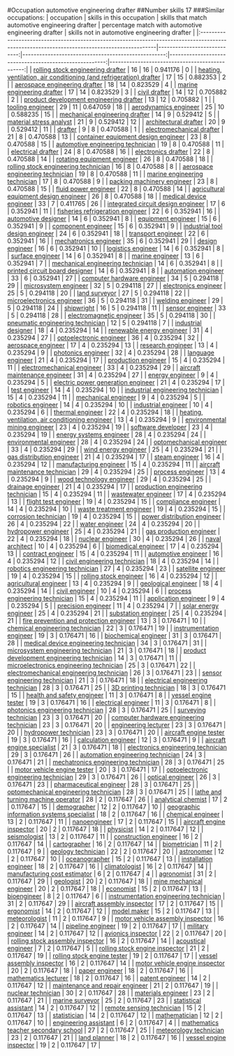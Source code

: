 #Occupation automotive engineering drafter
##Number skills 17
###Similar occupations:
| occupation                                                                                                                                  |   skills in this occupation |   skills that match automotive engineering drafter |   percentage match with automotive engineering drafter |   skills not in automotive engineering drafter |
|:--------------------------------------------------------------------------------------------------------------------------------------------|----------------------------:|---------------------------------------------------:|-------------------------------------------------------:|-----------------------------------------------:|
| [rolling stock engineering drafter](rolling_stock_engineering_drafter.md)                                                                   |                          16 |                                                 16 |                                               0.941176 |                                              0 |
| [heating, ventilation, air conditioning (and refrigeration) drafter](heating,_ventilation,_air_conditioning_(and_refrigeration)_drafter.md) |                          17 |                                                 15 |                                               0.882353 |                                              2 |
| [aerospace engineering drafter](aerospace_engineering_drafter.md)                                                                           |                          18 |                                                 14 |                                               0.823529 |                                              4 |
| [marine engineering drafter](marine_engineering_drafter.md)                                                                                 |                          17 |                                                 14 |                                               0.823529 |                                              3 |
| [civil drafter](civil_drafter.md)                                                                                                           |                          14 |                                                 12 |                                               0.705882 |                                              2 |
| [product development engineering drafter](product_development_engineering_drafter.md)                                                       |                          13 |                                                 12 |                                               0.705882 |                                              1 |
| [tooling engineer](tooling_engineer.md)                                                                                                     |                          29 |                                                 11 |                                               0.647059 |                                             18 |
| [aerodynamics engineer](aerodynamics_engineer.md)                                                                                           |                          25 |                                                 10 |                                               0.588235 |                                             15 |
| [mechanical engineering drafter](mechanical_engineering_drafter.md)                                                                         |                          14 |                                                  9 |                                               0.529412 |                                              5 |
| [material stress analyst](material_stress_analyst.md)                                                                                       |                          21 |                                                  9 |                                               0.529412 |                                             12 |
| [architectural drafter](architectural_drafter.md)                                                                                           |                          20 |                                                  9 |                                               0.529412 |                                             11 |
| [drafter](drafter.md)                                                                                                                       |                           9 |                                                  8 |                                               0.470588 |                                              1 |
| [electromechanical drafter](electromechanical_drafter.md)                                                                                   |                          21 |                                                  8 |                                               0.470588 |                                             13 |
| [container equipment design engineer](container_equipment_design_engineer.md)                                                               |                          23 |                                                  8 |                                               0.470588 |                                             15 |
| [automotive engineering technician](automotive_engineering_technician.md)                                                                   |                          19 |                                                  8 |                                               0.470588 |                                             11 |
| [electrical drafter](electrical_drafter.md)                                                                                                 |                          24 |                                                  8 |                                               0.470588 |                                             16 |
| [electronics drafter](electronics_drafter.md)                                                                                               |                          22 |                                                  8 |                                               0.470588 |                                             14 |
| [rotating equipment engineer](rotating_equipment_engineer.md)                                                                               |                          26 |                                                  8 |                                               0.470588 |                                             18 |
| [rolling stock engineering technician](rolling_stock_engineering_technician.md)                                                             |                          16 |                                                  8 |                                               0.470588 |                                              8 |
| [aerospace engineering technician](aerospace_engineering_technician.md)                                                                     |                          19 |                                                  8 |                                               0.470588 |                                             11 |
| [marine engineering technician](marine_engineering_technician.md)                                                                           |                          17 |                                                  8 |                                               0.470588 |                                              9 |
| [packing machinery engineer](packing_machinery_engineer.md)                                                                                 |                          23 |                                                  8 |                                               0.470588 |                                             15 |
| [fluid power engineer](fluid_power_engineer.md)                                                                                             |                          22 |                                                  8 |                                               0.470588 |                                             14 |
| [agricultural equipment design engineer](agricultural_equipment_design_engineer.md)                                                         |                          26 |                                                  8 |                                               0.470588 |                                             18 |
| [medical device engineer](medical_device_engineer.md)                                                                                       |                          33 |                                                  7 |                                               0.411765 |                                             26 |
| [integrated circuit design engineer](integrated_circuit_design_engineer.md)                                                                 |                          17 |                                                  6 |                                               0.352941 |                                             11 |
| [fisheries refrigeration engineer](fisheries_refrigeration_engineer.md)                                                                     |                          22 |                                                  6 |                                               0.352941 |                                             16 |
| [automotive designer](automotive_designer.md)                                                                                               |                          14 |                                                  6 |                                               0.352941 |                                              8 |
| [equipment engineer](equipment_engineer.md)                                                                                                 |                          15 |                                                  6 |                                               0.352941 |                                              9 |
| [component engineer](component_engineer.md)                                                                                                 |                          15 |                                                  6 |                                               0.352941 |                                              9 |
| [industrial tool design engineer](industrial_tool_design_engineer.md)                                                                       |                          24 |                                                  6 |                                               0.352941 |                                             18 |
| [transport engineer](transport_engineer.md)                                                                                                 |                          22 |                                                  6 |                                               0.352941 |                                             16 |
| [mechatronics engineer](mechatronics_engineer.md)                                                                                           |                          35 |                                                  6 |                                               0.352941 |                                             29 |
| [design engineer](design_engineer.md)                                                                                                       |                          16 |                                                  6 |                                               0.352941 |                                             10 |
| [logistics engineer](logistics_engineer.md)                                                                                                 |                          14 |                                                  6 |                                               0.352941 |                                              8 |
| [surface engineer](surface_engineer.md)                                                                                                     |                          14 |                                                  6 |                                               0.352941 |                                              8 |
| [marine engineer](marine_engineer.md)                                                                                                       |                          13 |                                                  6 |                                               0.352941 |                                              7 |
| [mechanical engineering technician](mechanical_engineering_technician.md)                                                                   |                          14 |                                                  6 |                                               0.352941 |                                              8 |
| [printed circuit board designer](printed_circuit_board_designer.md)                                                                         |                          14 |                                                  6 |                                               0.352941 |                                              8 |
| [automation engineer](automation_engineer.md)                                                                                               |                          33 |                                                  6 |                                               0.352941 |                                             27 |
| [computer hardware engineer](computer_hardware_engineer.md)                                                                                 |                          34 |                                                  5 |                                               0.294118 |                                             29 |
| [microsystem engineer](microsystem_engineer.md)                                                                                             |                          32 |                                                  5 |                                               0.294118 |                                             27 |
| [electronics engineer](electronics_engineer.md)                                                                                             |                          25 |                                                  5 |                                               0.294118 |                                             20 |
| [land surveyor](land_surveyor.md)                                                                                                           |                          27 |                                                  5 |                                               0.294118 |                                             22 |
| [microelectronics engineer](microelectronics_engineer.md)                                                                                   |                          36 |                                                  5 |                                               0.294118 |                                             31 |
| [welding engineer](welding_engineer.md)                                                                                                     |                          29 |                                                  5 |                                               0.294118 |                                             24 |
| [shipwright](shipwright.md)                                                                                                                 |                          16 |                                                  5 |                                               0.294118 |                                             11 |
| [sensor engineer](sensor_engineer.md)                                                                                                       |                          33 |                                                  5 |                                               0.294118 |                                             28 |
| [electromagnetic engineer](electromagnetic_engineer.md)                                                                                     |                          35 |                                                  5 |                                               0.294118 |                                             30 |
| [pneumatic engineering technician](pneumatic_engineering_technician.md)                                                                     |                          12 |                                                  5 |                                               0.294118 |                                              7 |
| [industrial designer](industrial_designer.md)                                                                                               |                          18 |                                                  4 |                                               0.235294 |                                             14 |
| [renewable energy engineer](renewable_energy_engineer.md)                                                                                   |                          31 |                                                  4 |                                               0.235294 |                                             27 |
| [optoelectronic engineer](optoelectronic_engineer.md)                                                                                       |                          36 |                                                  4 |                                               0.235294 |                                             32 |
| [aerospace engineer](aerospace_engineer.md)                                                                                                 |                          17 |                                                  4 |                                               0.235294 |                                             13 |
| [research engineer](research_engineer.md)                                                                                                   |                          13 |                                                  4 |                                               0.235294 |                                              9 |
| [photonics engineer](photonics_engineer.md)                                                                                                 |                          32 |                                                  4 |                                               0.235294 |                                             28 |
| [language engineer](language_engineer.md)                                                                                                   |                          21 |                                                  4 |                                               0.235294 |                                             17 |
| [production engineer](production_engineer.md)                                                                                               |                          15 |                                                  4 |                                               0.235294 |                                             11 |
| [electromechanical engineer](electromechanical_engineer.md)                                                                                 |                          33 |                                                  4 |                                               0.235294 |                                             29 |
| [aircraft maintenance engineer](aircraft_maintenance_engineer.md)                                                                           |                          31 |                                                  4 |                                               0.235294 |                                             27 |
| [energy engineer](energy_engineer.md)                                                                                                       |                           9 |                                                  4 |                                               0.235294 |                                              5 |
| [electric power generation engineer](electric_power_generation_engineer.md)                                                                 |                          21 |                                                  4 |                                               0.235294 |                                             17 |
| [test engineer](test_engineer.md)                                                                                                           |                          14 |                                                  4 |                                               0.235294 |                                             10 |
| [industrial engineering technician](industrial_engineering_technician.md)                                                                   |                          15 |                                                  4 |                                               0.235294 |                                             11 |
| [mechanical engineer](mechanical_engineer.md)                                                                                               |                           9 |                                                  4 |                                               0.235294 |                                              5 |
| [robotics engineer](robotics_engineer.md)                                                                                                   |                          14 |                                                  4 |                                               0.235294 |                                             10 |
| [industrial engineer](industrial_engineer.md)                                                                                               |                          10 |                                                  4 |                                               0.235294 |                                              6 |
| [thermal engineer](thermal_engineer.md)                                                                                                     |                          22 |                                                  4 |                                               0.235294 |                                             18 |
| [heating, ventilation, air conditioning engineer](heating,_ventilation,_air_conditioning_engineer.md)                                       |                          13 |                                                  4 |                                               0.235294 |                                              9 |
| [environmental mining engineer](environmental_mining_engineer.md)                                                                           |                          23 |                                                  4 |                                               0.235294 |                                             19 |
| [software developer](software_developer.md)                                                                                                 |                          23 |                                                  4 |                                               0.235294 |                                             19 |
| [energy systems engineer](energy_systems_engineer.md)                                                                                       |                          28 |                                                  4 |                                               0.235294 |                                             24 |
| [environmental engineer](environmental_engineer.md)                                                                                         |                          28 |                                                  4 |                                               0.235294 |                                             24 |
| [optomechanical engineer](optomechanical_engineer.md)                                                                                       |                          33 |                                                  4 |                                               0.235294 |                                             29 |
| [wind energy engineer](wind_energy_engineer.md)                                                                                             |                          25 |                                                  4 |                                               0.235294 |                                             21 |
| [gas distribution engineer](gas_distribution_engineer.md)                                                                                   |                          21 |                                                  4 |                                               0.235294 |                                             17 |
| [steam engineer](steam_engineer.md)                                                                                                         |                          16 |                                                  4 |                                               0.235294 |                                             12 |
| [manufacturing engineer](manufacturing_engineer.md)                                                                                         |                          15 |                                                  4 |                                               0.235294 |                                             11 |
| [aircraft maintenance technician](aircraft_maintenance_technician.md)                                                                       |                          29 |                                                  4 |                                               0.235294 |                                             25 |
| [process engineer](process_engineer.md)                                                                                                     |                          13 |                                                  4 |                                               0.235294 |                                              9 |
| [wood technology engineer](wood_technology_engineer.md)                                                                                     |                          29 |                                                  4 |                                               0.235294 |                                             25 |
| [drainage engineer](drainage_engineer.md)                                                                                                   |                          21 |                                                  4 |                                               0.235294 |                                             17 |
| [production engineering technician](production_engineering_technician.md)                                                                   |                          15 |                                                  4 |                                               0.235294 |                                             11 |
| [wastewater engineer](wastewater_engineer.md)                                                                                               |                          17 |                                                  4 |                                               0.235294 |                                             13 |
| [flight test engineer](flight_test_engineer.md)                                                                                             |                          19 |                                                  4 |                                               0.235294 |                                             15 |
| [compliance engineer](compliance_engineer.md)                                                                                               |                          14 |                                                  4 |                                               0.235294 |                                             10 |
| [waste treatment engineer](waste_treatment_engineer.md)                                                                                     |                          19 |                                                  4 |                                               0.235294 |                                             15 |
| [corrosion technician](corrosion_technician.md)                                                                                             |                          19 |                                                  4 |                                               0.235294 |                                             15 |
| [power distribution engineer](power_distribution_engineer.md)                                                                               |                          26 |                                                  4 |                                               0.235294 |                                             22 |
| [water engineer](water_engineer.md)                                                                                                         |                          24 |                                                  4 |                                               0.235294 |                                             20 |
| [hydropower engineer](hydropower_engineer.md)                                                                                               |                          25 |                                                  4 |                                               0.235294 |                                             21 |
| [gas production engineer](gas_production_engineer.md)                                                                                       |                          22 |                                                  4 |                                               0.235294 |                                             18 |
| [nuclear engineer](nuclear_engineer.md)                                                                                                     |                          30 |                                                  4 |                                               0.235294 |                                             26 |
| [naval architect](naval_architect.md)                                                                                                       |                          10 |                                                  4 |                                               0.235294 |                                              6 |
| [biomedical engineer](biomedical_engineer.md)                                                                                               |                          17 |                                                  4 |                                               0.235294 |                                             13 |
| [contract engineer](contract_engineer.md)                                                                                                   |                          15 |                                                  4 |                                               0.235294 |                                             11 |
| [automotive engineer](automotive_engineer.md)                                                                                               |                          16 |                                                  4 |                                               0.235294 |                                             12 |
| [civil engineering technician](civil_engineering_technician.md)                                                                             |                          18 |                                                  4 |                                               0.235294 |                                             14 |
| [robotics engineering technician](robotics_engineering_technician.md)                                                                       |                          27 |                                                  4 |                                               0.235294 |                                             23 |
| [satellite engineer](satellite_engineer.md)                                                                                                 |                          19 |                                                  4 |                                               0.235294 |                                             15 |
| [rolling stock engineer](rolling_stock_engineer.md)                                                                                         |                          16 |                                                  4 |                                               0.235294 |                                             12 |
| [agricultural engineer](agricultural_engineer.md)                                                                                           |                          13 |                                                  4 |                                               0.235294 |                                              9 |
| [geological engineer](geological_engineer.md)                                                                                               |                          18 |                                                  4 |                                               0.235294 |                                             14 |
| [civil engineer](civil_engineer.md)                                                                                                         |                          10 |                                                  4 |                                               0.235294 |                                              6 |
| [process engineering technician](process_engineering_technician.md)                                                                         |                          15 |                                                  4 |                                               0.235294 |                                             11 |
| [application engineer](application_engineer.md)                                                                                             |                           9 |                                                  4 |                                               0.235294 |                                              5 |
| [precision engineer](precision_engineer.md)                                                                                                 |                          11 |                                                  4 |                                               0.235294 |                                              7 |
| [solar energy engineer](solar_energy_engineer.md)                                                                                           |                          25 |                                                  4 |                                               0.235294 |                                             21 |
| [substation engineer](substation_engineer.md)                                                                                               |                          25 |                                                  4 |                                               0.235294 |                                             21 |
| [fire prevention and protection engineer](fire_prevention_and_protection_engineer.md)                                                       |                          13 |                                                  3 |                                               0.176471 |                                             10 |
| [chemical engineering technician](chemical_engineering_technician.md)                                                                       |                          22 |                                                  3 |                                               0.176471 |                                             19 |
| [instrumentation engineer](instrumentation_engineer.md)                                                                                     |                          19 |                                                  3 |                                               0.176471 |                                             16 |
| [biochemical engineer](biochemical_engineer.md)                                                                                             |                          31 |                                                  3 |                                               0.176471 |                                             28 |
| [medical device engineering technician](medical_device_engineering_technician.md)                                                           |                          34 |                                                  3 |                                               0.176471 |                                             31 |
| [microsystem engineering technician](microsystem_engineering_technician.md)                                                                 |                          21 |                                                  3 |                                               0.176471 |                                             18 |
| [product development engineering technician](product_development_engineering_technician.md)                                                 |                          14 |                                                  3 |                                               0.176471 |                                             11 |
| [microelectronics engineering technician](microelectronics_engineering_technician.md)                                                       |                          25 |                                                  3 |                                               0.176471 |                                             22 |
| [electromechanical engineering technician](electromechanical_engineering_technician.md)                                                     |                          26 |                                                  3 |                                               0.176471 |                                             23 |
| [sensor engineering technician](sensor_engineering_technician.md)                                                                           |                          21 |                                                  3 |                                               0.176471 |                                             18 |
| [electrical engineering technician](electrical_engineering_technician.md)                                                                   |                          28 |                                                  3 |                                               0.176471 |                                             25 |
| [3D printing technician](3D_printing_technician.md)                                                                                         |                          18 |                                                  3 |                                               0.176471 |                                             15 |
| [health and safety engineer](health_and_safety_engineer.md)                                                                                 |                          11 |                                                  3 |                                               0.176471 |                                              8 |
| [vessel engine tester](vessel_engine_tester.md)                                                                                             |                          19 |                                                  3 |                                               0.176471 |                                             16 |
| [electrical engineer](electrical_engineer.md)                                                                                               |                          11 |                                                  3 |                                               0.176471 |                                              8 |
| [photonics engineering technician](photonics_engineering_technician.md)                                                                     |                          28 |                                                  3 |                                               0.176471 |                                             25 |
| [surveying technician](surveying_technician.md)                                                                                             |                          23 |                                                  3 |                                               0.176471 |                                             20 |
| [computer hardware engineering technician](computer_hardware_engineering_technician.md)                                                     |                          23 |                                                  3 |                                               0.176471 |                                             20 |
| [engineering lecturer](engineering_lecturer.md)                                                                                             |                          23 |                                                  3 |                                               0.176471 |                                             20 |
| [hydropower technician](hydropower_technician.md)                                                                                           |                          23 |                                                  3 |                                               0.176471 |                                             20 |
| [aircraft engine tester](aircraft_engine_tester.md)                                                                                         |                          19 |                                                  3 |                                               0.176471 |                                             16 |
| [calculation engineer](calculation_engineer.md)                                                                                             |                          12 |                                                  3 |                                               0.176471 |                                              9 |
| [aircraft engine specialist](aircraft_engine_specialist.md)                                                                                 |                          21 |                                                  3 |                                               0.176471 |                                             18 |
| [electronics engineering technician](electronics_engineering_technician.md)                                                                 |                          29 |                                                  3 |                                               0.176471 |                                             26 |
| [automation engineering technician](automation_engineering_technician.md)                                                                   |                          24 |                                                  3 |                                               0.176471 |                                             21 |
| [mechatronics engineering technician](mechatronics_engineering_technician.md)                                                               |                          28 |                                                  3 |                                               0.176471 |                                             25 |
| [motor vehicle engine tester](motor_vehicle_engine_tester.md)                                                                               |                          20 |                                                  3 |                                               0.176471 |                                             17 |
| [optoelectronic engineering technician](optoelectronic_engineering_technician.md)                                                           |                          29 |                                                  3 |                                               0.176471 |                                             26 |
| [optical engineer](optical_engineer.md)                                                                                                     |                          26 |                                                  3 |                                               0.176471 |                                             23 |
| [pharmaceutical engineer](pharmaceutical_engineer.md)                                                                                       |                          28 |                                                  3 |                                               0.176471 |                                             25 |
| [optomechanical engineering technician](optomechanical_engineering_technician.md)                                                           |                          28 |                                                  3 |                                               0.176471 |                                             25 |
| [lathe and turning machine operator](lathe_and_turning_machine_operator.md)                                                                 |                          28 |                                                  2 |                                               0.117647 |                                             26 |
| [analytical chemist](analytical_chemist.md)                                                                                                 |                          17 |                                                  2 |                                               0.117647 |                                             15 |
| [demographer](demographer.md)                                                                                                               |                          12 |                                                  2 |                                               0.117647 |                                             10 |
| [geographic information systems specialist](geographic_information_systems_specialist.md)                                                   |                          18 |                                                  2 |                                               0.117647 |                                             16 |
| [chemical engineer](chemical_engineer.md)                                                                                                   |                          13 |                                                  2 |                                               0.117647 |                                             11 |
| [nanoengineer](nanoengineer.md)                                                                                                             |                          17 |                                                  2 |                                               0.117647 |                                             15 |
| [aircraft engine inspector](aircraft_engine_inspector.md)                                                                                   |                          20 |                                                  2 |                                               0.117647 |                                             18 |
| [physicist](physicist.md)                                                                                                                   |                          14 |                                                  2 |                                               0.117647 |                                             12 |
| [seismologist](seismologist.md)                                                                                                             |                          13 |                                                  2 |                                               0.117647 |                                             11 |
| [construction engineer](construction_engineer.md)                                                                                           |                          16 |                                                  2 |                                               0.117647 |                                             14 |
| [cartographer](cartographer.md)                                                                                                             |                          16 |                                                  2 |                                               0.117647 |                                             14 |
| [biometrician](biometrician.md)                                                                                                             |                          11 |                                                  2 |                                               0.117647 |                                              9 |
| [geology technician](geology_technician.md)                                                                                                 |                          22 |                                                  2 |                                               0.117647 |                                             20 |
| [astronomer](astronomer.md)                                                                                                                 |                          12 |                                                  2 |                                               0.117647 |                                             10 |
| [oceanographer](oceanographer.md)                                                                                                           |                          15 |                                                  2 |                                               0.117647 |                                             13 |
| [installation engineer](installation_engineer.md)                                                                                           |                          18 |                                                  2 |                                               0.117647 |                                             16 |
| [climatologist](climatologist.md)                                                                                                           |                          16 |                                                  2 |                                               0.117647 |                                             14 |
| [manufacturing cost estimator](manufacturing_cost_estimator.md)                                                                             |                           6 |                                                  2 |                                               0.117647 |                                              4 |
| [agronomist](agronomist.md)                                                                                                                 |                          31 |                                                  2 |                                               0.117647 |                                             29 |
| [geologist](geologist.md)                                                                                                                   |                          20 |                                                  2 |                                               0.117647 |                                             18 |
| [mine mechanical engineer](mine_mechanical_engineer.md)                                                                                     |                          20 |                                                  2 |                                               0.117647 |                                             18 |
| [economist](economist.md)                                                                                                                   |                          15 |                                                  2 |                                               0.117647 |                                             13 |
| [bioengineer](bioengineer.md)                                                                                                               |                           8 |                                                  2 |                                               0.117647 |                                              6 |
| [instrumentation engineering technician](instrumentation_engineering_technician.md)                                                         |                          31 |                                                  2 |                                               0.117647 |                                             29 |
| [aircraft assembly inspector](aircraft_assembly_inspector.md)                                                                               |                          17 |                                                  2 |                                               0.117647 |                                             15 |
| [ergonomist](ergonomist.md)                                                                                                                 |                          14 |                                                  2 |                                               0.117647 |                                             12 |
| [model maker](model_maker.md)                                                                                                               |                          15 |                                                  2 |                                               0.117647 |                                             13 |
| [meteorologist](meteorologist.md)                                                                                                           |                          11 |                                                  2 |                                               0.117647 |                                              9 |
| [motor vehicle assembly inspector](motor_vehicle_assembly_inspector.md)                                                                     |                          16 |                                                  2 |                                               0.117647 |                                             14 |
| [pipeline engineer](pipeline_engineer.md)                                                                                                   |                          19 |                                                  2 |                                               0.117647 |                                             17 |
| [military engineer](military_engineer.md)                                                                                                   |                          14 |                                                  2 |                                               0.117647 |                                             12 |
| [avionics inspector](avionics_inspector.md)                                                                                                 |                          22 |                                                  2 |                                               0.117647 |                                             20 |
| [rolling stock assembly inspector](rolling_stock_assembly_inspector.md)                                                                     |                          16 |                                                  2 |                                               0.117647 |                                             14 |
| [acoustical engineer](acoustical_engineer.md)                                                                                               |                           7 |                                                  2 |                                               0.117647 |                                              5 |
| [rolling stock engine inspector](rolling_stock_engine_inspector.md)                                                                         |                          21 |                                                  2 |                                               0.117647 |                                             19 |
| [rolling stock engine tester](rolling_stock_engine_tester.md)                                                                               |                          19 |                                                  2 |                                               0.117647 |                                             17 |
| [vessel assembly inspector](vessel_assembly_inspector.md)                                                                                   |                          16 |                                                  2 |                                               0.117647 |                                             14 |
| [motor vehicle engine inspector](motor_vehicle_engine_inspector.md)                                                                         |                          20 |                                                  2 |                                               0.117647 |                                             18 |
| [paper engineer](paper_engineer.md)                                                                                                         |                          18 |                                                  2 |                                               0.117647 |                                             16 |
| [mathematics lecturer](mathematics_lecturer.md)                                                                                             |                          18 |                                                  2 |                                               0.117647 |                                             16 |
| [patent engineer](patent_engineer.md)                                                                                                       |                          14 |                                                  2 |                                               0.117647 |                                             12 |
| [maintenance and repair engineer](maintenance_and_repair_engineer.md)                                                                       |                          21 |                                                  2 |                                               0.117647 |                                             19 |
| [nuclear technician](nuclear_technician.md)                                                                                                 |                          30 |                                                  2 |                                               0.117647 |                                             28 |
| [materials engineer](materials_engineer.md)                                                                                                 |                          23 |                                                  2 |                                               0.117647 |                                             21 |
| [marine surveyor](marine_surveyor.md)                                                                                                       |                          25 |                                                  2 |                                               0.117647 |                                             23 |
| [statistical assistant](statistical_assistant.md)                                                                                           |                          14 |                                                  2 |                                               0.117647 |                                             12 |
| [remote sensing technician](remote_sensing_technician.md)                                                                                   |                          15 |                                                  2 |                                               0.117647 |                                             13 |
| [statistician](statistician.md)                                                                                                             |                          14 |                                                  2 |                                               0.117647 |                                             12 |
| [mathematician](mathematician.md)                                                                                                           |                          12 |                                                  2 |                                               0.117647 |                                             10 |
| [engineering assistant](engineering_assistant.md)                                                                                           |                           6 |                                                  2 |                                               0.117647 |                                              4 |
| [mathematics teacher secondary school](mathematics_teacher_secondary_school.md)                                                             |                          27 |                                                  2 |                                               0.117647 |                                             25 |
| [meteorology technician](meteorology_technician.md)                                                                                         |                          23 |                                                  2 |                                               0.117647 |                                             21 |
| [land planner](land_planner.md)                                                                                                             |                          18 |                                                  2 |                                               0.117647 |                                             16 |
| [vessel engine inspector](vessel_engine_inspector.md)                                                                                       |                          19 |                                                  2 |                                               0.117647 |                                             17 |
